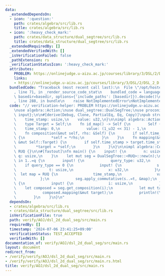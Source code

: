 ```yaml
---
data:
  _extendedDependsOn:
  - icon: ':question:'
    path: crates/algebra/src/lib.rs
    title: crates/algebra/src/lib.rs
  - icon: ':heavy_check_mark:'
    path: crates/data_structure/dual_segtree/src/lib.rs
    title: crates/data_structure/dual_segtree/src/lib.rs
  _extendedRequiredBy: []
  _extendedVerifiedWith: []
  _isVerificationFailed: false
  _pathExtension: rs
  _verificationStatusIcon: ':heavy_check_mark:'
  attributes:
    PROBLEM: https://onlinejudge.u-aizu.ac.jp/courses/library/3/DSL/2/DSL_2_D
    links:
    - https://onlinejudge.u-aizu.ac.jp/courses/library/3/DSL/2/DSL_2_D
  bundledCode: "Traceback (most recent call last):\n  File \"/opt/hostedtoolcache/Python/3.10.14/x64/lib/python3.10/site-packages/onlinejudge_verify/documentation/build.py\"\
    , line 71, in _render_source_code_stat\n    bundled_code = language.bundle(stat.path,\
    \ basedir=basedir, options={'include_paths': [basedir]}).decode()\n  File \"/opt/hostedtoolcache/Python/3.10.14/x64/lib/python3.10/site-packages/onlinejudge_verify/languages/rust.py\"\
    , line 288, in bundle\n    raise NotImplementedError\nNotImplementedError\n"
  code: "// verification-helper: PROBLEM https://onlinejudge.u-aizu.ac.jp/courses/library/3/DSL/2/DSL_2_D\n\
    \nuse algebra::Action;\nuse dual_segtree::DualSegTree;\nuse proconio::{fastout,\
    \ input};\n\n#[derive(Debug, Clone, PartialEq, Eq, Copy)]\npub struct RUQ {\n\
    \    time_stamp: usize,\n    value: u32,\n}\n\nimpl algebra::Action for RUQ {\n\
    \    type Target = Self;\n    fn id_map() -> Self {\n        Self {\n        \
    \    time_stamp: 0,\n            value: (1_u32 << 31) - 1,\n        }\n    }\n\
    \    fn composition(&mut self, rhs: &Self) {\n        if self.time_stamp < rhs.time_stamp\
    \ {\n            *self = *rhs;\n        }\n    }\n    fn mapping(&self, target:\
    \ &mut Self::Target) {\n        if self.time_stamp > target.time_stamp {\n   \
    \         *target = *self;\n        }\n    }\n}\n\nimpl algebra::Commutative for\
    \ RUQ {}\n\n#[fastout]\nfn main() {\n    input! {\n        n: usize,\n       \
    \ q: usize,\n    }\n    let mut seg = DualSegTree::<RUQ>::new(n);\n    for time_stamp\
    \ in 1..=q {\n        input! {\n            query_type: u32,\n        }\n    \
    \    if query_type == 0 {\n            input! {\n                s: usize,\n \
    \               t: usize,\n                x: u32,\n            }\n          \
    \  let map = RUQ {\n                time_stamp,\n                value: x,\n \
    \           };\n            seg.apply_commutative(s..=t, &map);\n        } else\
    \ {\n            input! {\n                i: usize,\n            }\n        \
    \    let composed = seg.get_composition(i);\n            let mut target = RUQ::id_map();\n\
    \            composed.mapping(&mut target);\n            println!(\"{}\", target.value);\n\
    \        }\n    }\n}\n"
  dependsOn:
  - crates/algebra/src/lib.rs
  - crates/data_structure/dual_segtree/src/lib.rs
  isVerificationFile: true
  path: verify/AOJ/dsl_2d_dual_seg/src/main.rs
  requiredBy: []
  timestamp: '2024-07-06 23:41:25+09:00'
  verificationStatus: TEST_ACCEPTED
  verifiedWith: []
documentation_of: verify/AOJ/dsl_2d_dual_seg/src/main.rs
layout: document
redirect_from:
- /verify/verify/AOJ/dsl_2d_dual_seg/src/main.rs
- /verify/verify/AOJ/dsl_2d_dual_seg/src/main.rs.html
title: verify/AOJ/dsl_2d_dual_seg/src/main.rs
---
```

